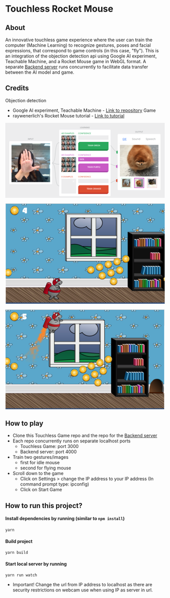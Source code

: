# Touchless Rocket Mouse
## About
An innovative touchless game experience where the user can train the computer (Machine Learning) to recognize gestures, poses and facial expressions, that correspond to game controls (in this case, "fly"). This is an integration of the objection detection api using Google AI experiment, Teachable Machine, and a Rocket Mouse game in WebGL format. A separate [Backend server](https://github.com/aigamesyoozoo/TouchlessGameBackend.git) runs concurrently to facilitate data transfer between the AI model and game. 

## Credits
Objection detection
* Google AI experiment, Teachable Machine - [Link to repository](https://github.com/googlecreativelab/teachable-machine.git)
Game
* raywenerlich's Rocket Mouse tutorial - [Link to tutorial](https://www.raywenderlich.com/5458-how-to-make-a-game-like-jetpack-joyride-in-unity-2d-part-1)

![](images/p1.PNG)

![](images/p2.PNG)

![](images/p3.PNG)

## How to play
* Clone this Touchless Game repo and the repo for the [Backend server](https://github.com/aigamesyoozoo/TouchlessGameBackend.git)
* Each repo concurrently runs on separate localhost ports
  * Touchless Game: port 3000
  * Backend server: port 4000
* Train two gestures/images
  * first for idle mouse
  * second for flying mouse
* Scroll down to the game
  * Click on Settings > change the IP address to your IP address (In command prompt type: ipconfig)
  * Click on Start Game

## How to run this project?
#### Install dependencies by running (similar to `npm install`)
```
yarn
```

#### Build project
```
yarn build
```

#### Start local server by running 
```
yarn run watch
```
* Important! Change the url from IP address to localhost as there are security restrictions on webcam use when using IP as server in url.
